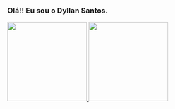### Olá!! Eu sou o Dyllan Santos.

<div>
  <a href="https://github.com/DySantos22">
   <img height="180em" src="https://github-readme-stats.vercel.app/apiusername=DySantos22&show_icons=true&theme=dark&include_all_commits=true&count_private=true">
   <img height="180em" src="https://github-readme-stats.vercel.app/api/top-langs/?username=DySantos22&layout=compact&langs_count=7&theme=dark">
</div>
